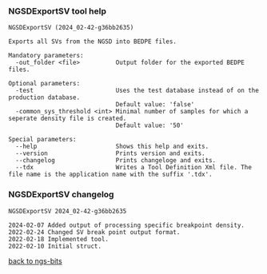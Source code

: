 ### NGSDExportSV tool help
	NGSDExportSV (2024_02-42-g36bb2635)
	
	Exports all SVs from the NGSD into BEDPE files.
	
	Mandatory parameters:
	  -out_folder <file>          Output folder for the exported BEDPE files.
	
	Optional parameters:
	  -test                       Uses the test database instead of on the production database.
	                              Default value: 'false'
	  -common_sys_threshold <int> Minimal number of samples for which a seperate density file is created.
	                              Default value: '50'
	
	Special parameters:
	  --help                      Shows this help and exits.
	  --version                   Prints version and exits.
	  --changelog                 Prints changeloge and exits.
	  --tdx                       Writes a Tool Definition Xml file. The file name is the application name with the suffix '.tdx'.
	
### NGSDExportSV changelog
	NGSDExportSV 2024_02-42-g36bb2635
	
	2024-02-07 Added output of processing specific breakpoint density.
	2022-02-24 Changed SV break point output format.
	2022-02-18 Implemented tool.
	2022-02-10 Initial struct.
[back to ngs-bits](https://github.com/imgag/ngs-bits)